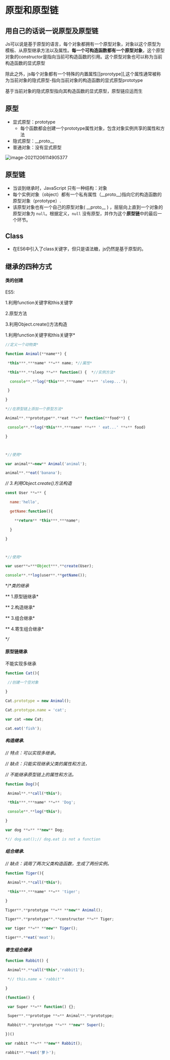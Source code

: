 # 原型和原型链

## 用自己的话说一说原型及原型链

Js可以说是基于原型的语言，每个对象都拥有一个原型对象，对象以这个原型为模板、从原型继承方法以及属性。**每一个可构造函数都有一个原型对象**，这个原型对象的constructor是指向当前可构造函数的引用。这个原型对象也可以称为当前构造函数的显式原型

除此之外，js每个对象都有一个特殊的内置属性[[prorotype]],这个属性通常被称为当前对象的隐式原型-指向当前对象的构造函数的显式原型prototype

基于当前对象的隐式原型指向其构造函数的显式原型，原型链应运而生

## 原型

- 显式原型：prototype
  - 每个函数都会创建一个prototype属性对象，包含对象实例共享的属性和方法
- 隐式原型：\_\_proto\_\_
- 普通对象：没有显式原型

![image-20211206114905377](images_md/image-20211206114905377.png)

## 原型链

- 当谈到继承时，JavaScript 只有一种结构：对象
- 每个实例对象（object）都有一个私有属性（\_\_proto\_\_)指向它的构造函数的原型对象（prototype）.
- 该原型对象也有一个自己的原型对象( \_\_proto\_\_ ) ，层层向上直到一个对象的原型对象为 `null`。根据定义，`null` 没有原型，并作为这个**原型链**中的最后一个环节。

## Class

- 在ES6中引入了class关键字，但只是语法糖，js仍然是基于原型的。



## 继承的四种方式

#### 类的创建

 ES5:

1.利用function关键字和this关键字

2.原型方法

3.利用Object.create()方法构造



1.利用function关键字和this关键字*

```javascript
//定义一个动物类*

function Animal(**name**) {

 *this***.***name* **=** name; *//属性*

 *this***.**sleep **=** function() {  *//实例方法*

  console**.**log(*this***.***name* **+** 'sleep...');

 }

}

*//在原型链上添加一个原型方法*

Animal**.**prototype**.**eat **=** function(**food**) {

 console**.**log(*this***.***name* **+** ' eat...' **+** food)

}



*//使用*

var animal**=new** Animal('animal');

animal**.**eat('banana');
```



*// 3.利用Object.create()方法构造*

```javascript
const User **=** {

  name:'hello',

  getName:function(){

​    **return** *this***.***name*;

  }

}



*//使用*

var user**=***Object***.**create(User);

console**.**log(user**.**getName());


```



*/**类的继承*

 ** 1.原型链继承*

 ** 2.构造继承*

 ** 3.组合继承*

 ** 4.寄生组合继承*

**/*

#### 原型链继承

不能实现多继承

```javascript
function Cat(){

 //创建一个空对象

}

Cat.prototype = new Animal();

Cat.prototype.name = 'cat';

var cat =new Cat;

cat.eat('fish');
```



#### *构造继承.*

*// 特点：可以实现多继承。*

*// 缺点：只能实现继承父类的属性和方法，*

*//  不能继承原型链上的属性和方法。*

```javascript
function Dog(){

 Animal**.**call(*this*);

 *this***.***name* **=** 'Dog';

 console**.**log(*this*);

}

var dog **=** **new** Dog;

*// dog.eat();// dog.eat is not a function
```



#### *组合继承.*

*// 缺点：调用了两次父类构造函数，生成了两份实例。*

```javascript
function Tiger(){

 Animal**.**call(*this*);

 *this***.***name* **=** 'tiger';

}

Tiger**.**prototype **=** **new** Animal();

Tiger**.**prototype**.**constructor **=** Tiger;

var tiger **=** **new** Tiger();

tiger**.**eat('meat');
```



#### *寄生组合继承*

```javascript
function Rabbit() {

 Animal**.**call(*this*,'rabbit1');

 *// this.name = 'rabbit'*

}

(function() {

 var Super **=** function() {};

 Super**.**prototype **=** Animal**.**prototype;

 Rabbit**.**prototype **=** **new** Super();

})()

var rabbit **=** **new** Rabbit();

rabbit**.**eat('萝卜');
```

